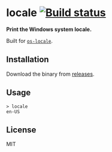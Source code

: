 # locale [![Build status](https://ci.appveyor.com/api/projects/status/s25yr2mop3bwjvh2?svg=true)](https://ci.appveyor.com/project/MarkTiedemann/locale)

**Print the Windows system locale.**

Built for [`os-locale`](https://github.com/sindresorhus/os-locale).

## Installation

Download the binary from [releases](https://github.com/MarkTiedemann/locale/releases).

## Usage

```batch
> locale
en-US
```

## License

MIT
